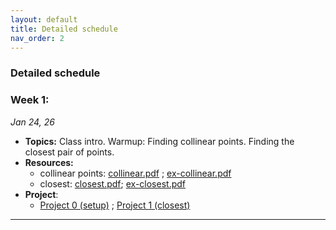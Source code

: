 ```yaml
---
layout: default 
title: Detailed schedule
nav_order: 2
---
```



### Detailed schedule 

### Week 1:

_Jan 24, 26_

- __Topics:__ Class intro. Warmup: Finding collinear points. Finding the closest pair of points. 
- __Resources:__ 
    - collinear points:   [collinear.pdf](Lectures/L1-intro/cg-collinear.pdf) ; [ex-collinear.pdf](Lectures/L1-intro/ex-collinear.pdf)
    - closest:   [closest.pdf](Lectures/L2-closest/cg-closest.pdf); [ex-closest.pdf](Lectures/L2-closest/ex-closest.pdf)
- __Project__: 
  - [Project 0 (setup)](Projects/P0-setup.md) ; [Project 1 (closest)](Projects/P1-closest.md)
 

  
***


